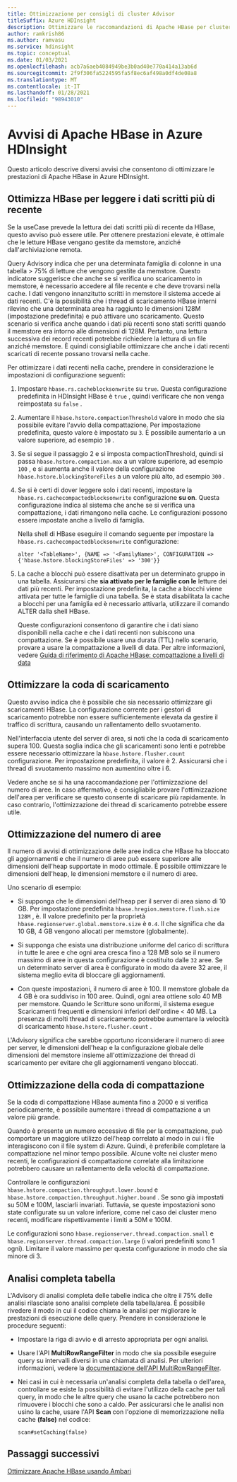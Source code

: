 ```yaml
---
title: Ottimizzazione per consigli di cluster Advisor
titleSuffix: Azure HDInsight
description: Ottimizzare le raccomandazioni di Apache HBase per cluster Advisor in Azure HDInsight.
author: ramkrish86
ms.author: ramvasu
ms.service: hdinsight
ms.topic: conceptual
ms.date: 01/03/2021
ms.openlocfilehash: acb7a6aeb4084949be3b0ad40e770a414a13ab6d
ms.sourcegitcommit: 2f9f306fa5224595fa5f8ec6af498a0df4de08a8
ms.translationtype: MT
ms.contentlocale: it-IT
ms.lasthandoff: 01/28/2021
ms.locfileid: "98943010"
---
```

# <a name="apache-hbase-advisories-in-azure-hdinsight"></a>Avvisi di Apache HBase in Azure HDInsight

Questo articolo descrive diversi avvisi che consentono di ottimizzare le prestazioni di Apache HBase in Azure HDInsight. 

## <a name="optimize-hbase-to-read-most-recently-written-data"></a>Ottimizza HBase per leggere i dati scritti più di recente

Se la useCase prevede la lettura dei dati scritti più di recente da HBase, questo avviso può essere utile. Per ottenere prestazioni elevate, è ottimale che le letture HBase vengano gestite da memstore, anziché dall'archiviazione remota.

Query Advisory indica che per una determinata famiglia di colonne in una tabella > 75% di letture che vengono gestite da memstore. Questo indicatore suggerisce che anche se si verifica uno scaricamento in memstore, è necessario accedere al file recente e che deve trovarsi nella cache. I dati vengono innanzitutto scritti in memstore il sistema accede ai dati recenti. C'è la possibilità che i thread di scaricamento HBase interni rilevino che una determinata area ha raggiunto le dimensioni 128M (impostazione predefinita) e può attivare uno scaricamento. Questo scenario si verifica anche quando i dati più recenti sono stati scritti quando il memstore era intorno alle dimensioni di 128M. Pertanto, una lettura successiva dei record recenti potrebbe richiedere la lettura di un file anziché memstore. È quindi consigliabile ottimizzare che anche i dati recenti scaricati di recente possano trovarsi nella cache.

Per ottimizzare i dati recenti nella cache, prendere in considerazione le impostazioni di configurazione seguenti:

1. Impostare `hbase.rs.cacheblocksonwrite` su `true`. Questa configurazione predefinita in HDInsight HBase è `true` , quindi verificare che non venga reimpostata su `false` .

2. Aumentare il `hbase.hstore.compactionThreshold` valore in modo che sia possibile evitare l'avvio della compattazione. Per impostazione predefinita, questo valore è impostato su `3`. È possibile aumentarlo a un valore superiore, ad esempio `10` .

3. Se si segue il passaggio 2 e si imposta compactionThreshold, quindi si passa `hbase.hstore.compaction.max` a un valore superiore, ad esempio `100` , e si aumenta anche il valore della configurazione `hbase.hstore.blockingStoreFiles` a un valore più alto, ad esempio `300` .

4. Se si è certi di dover leggere solo i dati recenti, impostare la `hbase.rs.cachecompactedblocksonwrite` configurazione **su on**. Questa configurazione indica al sistema che anche se si verifica una compattazione, i dati rimangono nella cache. Le configurazioni possono essere impostate anche a livello di famiglia. 

   Nella shell di HBase eseguire il comando seguente per impostare la `hbase.rs.cachecompactedblocksonwrite` configurazione:
   
   ```
   alter '<TableName>', {NAME => '<FamilyName>', CONFIGURATION => {'hbase.hstore.blockingStoreFiles' => '300'}}
   ```

5. La cache a blocchi può essere disattivata per un determinato gruppo in una tabella. Assicurarsi che **sia attivato per le famiglie con le** letture dei dati più recenti. Per impostazione predefinita, la cache a blocchi viene attivata per tutte le famiglie di una tabella. Se è stata disabilitata la cache a blocchi per una famiglia ed è necessario attivarla, utilizzare il comando ALTER dalla shell HBase.

   Queste configurazioni consentono di garantire che i dati siano disponibili nella cache e che i dati recenti non subiscono una compattazione. Se è possibile usare una durata (TTL) nello scenario, provare a usare la compattazione a livelli di data. Per altre informazioni, vedere [Guida di riferimento di Apache HBase: compattazione a livelli di data](https://hbase.apache.org/book.html#ops.date.tiered)  

## <a name="optimize-the-flush-queue"></a>Ottimizzare la coda di scaricamento

Questo avviso indica che è possibile che sia necessario ottimizzare gli scaricamenti HBase. La configurazione corrente per i gestori di scaricamento potrebbe non essere sufficientemente elevata da gestire il traffico di scrittura, causando un rallentamento dello svuotamento.

Nell'interfaccia utente del server di area, si noti che la coda di scaricamento supera 100. Questa soglia indica che gli scaricamenti sono lenti e potrebbe essere necessario ottimizzare la   `hbase.hstore.flusher.count` configurazione. Per impostazione predefinita, il valore è 2. Assicurarsi che i thread di svuotamento massimo non aumentino oltre i 6.

Vedere anche se si ha una raccomandazione per l'ottimizzazione del numero di aree. In caso affermativo, è consigliabile provare l'ottimizzazione dell'area per verificare se questo consente di scaricare più rapidamente. In caso contrario, l'ottimizzazione dei thread di scaricamento potrebbe essere utile.

## <a name="region-count-tuning"></a>Ottimizzazione del numero di aree

Il numero di avvisi di ottimizzazione delle aree indica che HBase ha bloccato gli aggiornamenti e che il numero di aree può essere superiore alle dimensioni dell'heap supportate in modo ottimale. È possibile ottimizzare le dimensioni dell'heap, le dimensioni memstore e il numero di aree.

Uno scenario di esempio:

- Si supponga che le dimensioni dell'heap per il server di area siano di 10 GB. Per impostazione predefinita `hbase.hregion.memstore.flush.size` `128M` , è. Il valore predefinito per la proprietà `hbase.regionserver.global.memstore.size` è `0.4`. Il che significa che da 10 GB, 4 GB vengono allocati per memstore (globalmente).

- Si supponga che esista una distribuzione uniforme del carico di scrittura in tutte le aree e che ogni area cresca fino a 128 MB solo se il numero massimo di aree in questa configurazione è costituito dalle `32` aree. Se un determinato server di area è configurato in modo da avere 32 aree, il sistema meglio evita di bloccare gli aggiornamenti.

- Con queste impostazioni, il numero di aree è 100. Il memstore globale da 4 GB è ora suddiviso in 100 aree. Quindi, ogni area ottiene solo 40 MB per memstore. Quando le Scritture sono uniformi, il sistema esegue Scaricamenti frequenti e dimensioni inferiori dell'ordine < 40 MB. La presenza di molti thread di scaricamento potrebbe aumentare la velocità di scaricamento `hbase.hstore.flusher.count` .

L'Advisory significa che sarebbe opportuno riconsiderare il numero di aree per server, le dimensioni dell'heap e la configurazione globale delle dimensioni del memstore insieme all'ottimizzazione dei thread di scaricamento per evitare che gli aggiornamenti vengano bloccati.

## <a name="compaction-queue-tuning"></a>Ottimizzazione della coda di compattazione

Se la coda di compattazione HBase aumenta fino a 2000 e si verifica periodicamente, è possibile aumentare i thread di compattazione a un valore più grande.

Quando è presente un numero eccessivo di file per la compattazione, può comportare un maggiore utilizzo dell'heap correlato al modo in cui i file interagiscono con il file system di Azure. Quindi, è preferibile completare la compattazione nel minor tempo possibile. Alcune volte nei cluster meno recenti, le configurazioni di compattazione correlate alla limitazione potrebbero causare un rallentamento della velocità di compattazione.

Controllare le configurazioni `hbase.hstore.compaction.throughput.lower.bound` e `hbase.hstore.compaction.throughput.higher.bound` . Se sono già impostati su 50M e 100M, lasciarli invariati. Tuttavia, se queste impostazioni sono state configurate su un valore inferiore, come nel caso dei cluster meno recenti, modificare rispettivamente i limiti a 50M e 100M.

Le configurazioni sono `hbase.regionserver.thread.compaction.small` e `hbase.regionserver.thread.compaction.large` (i valori predefiniti sono 1 ogni).
Limitare il valore massimo per questa configurazione in modo che sia minore di 3.

## <a name="full-table-scan"></a>Analisi completa tabella

L'Advisory di analisi completa delle tabelle indica che oltre il 75% delle analisi rilasciate sono analisi complete della tabella/area. È possibile rivedere il modo in cui il codice chiama le analisi per migliorare le prestazioni di esecuzione delle query. Prendere in considerazione le procedure seguenti:

* Impostare la riga di avvio e di arresto appropriata per ogni analisi.

* Usare l'API **MultiRowRangeFilter** in modo che sia possibile eseguire query su intervalli diversi in una chiamata di analisi. Per ulteriori informazioni, vedere la [documentazione dell'API MultiRowRangeFilter](https://hbase.apache.org/2.1/apidocs/org/apache/hadoop/hbase/filter/MultiRowRangeFilter.html).

* Nei casi in cui è necessaria un'analisi completa della tabella o dell'area, controllare se esiste la possibilità di evitare l'utilizzo della cache per tali query, in modo che le altre query che usano la cache potrebbero non rimuovere i blocchi che sono a caldo. Per assicurarsi che le analisi non usino la cache, usare l'API **Scan** con l'opzione di memorizzazione nella cache **(false)** nel codice: 

   ```
   scan#setCaching(false)
   ```
   
## <a name="next-steps"></a>Passaggi successivi

[Ottimizzare Apache HBase usando Ambari](../optimize-hbase-ambari.md)
